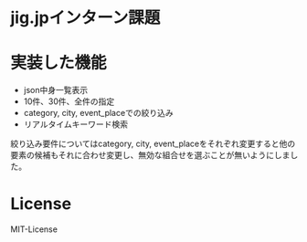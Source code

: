 # jig.jpインターン課題

# 実装した機能
 * json中身一覧表示
 * 10件、30件、全件の指定
 * category, city, event_placeでの絞り込み
 * リアルタイムキーワード検索

絞り込み要件についてはcategory, city, event_placeをそれぞれ変更すると他の要素の候補もそれに合わせ変更し、無効な組合せを選ぶことが無いようにしました。

# License
MIT-License
